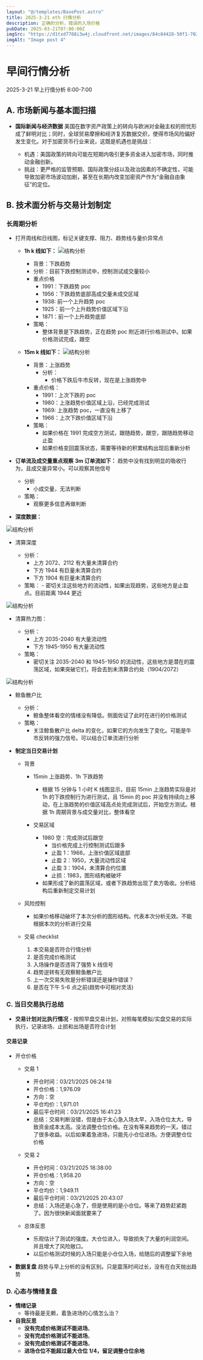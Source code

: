 ```yaml
---
layout: "@/templates/BasePost.astro"
title: 2025-3-21 eth 行情分析
description: 正确的分析，错误的入场价格
pubDate: 2025-03-21T07:00:00Z
imgSrc: "https://d1txd7788i3w4j.cloudfront.net/images/84c84428-50f1-7025-b778-548a97e9da87/2025-03-20/1742510605858-tradingview15m.jpg"
imgAlt: "Image post 4"
---
```


# 早间行情分析

2025-3-21 早上行情分析 6:00-7:00

## A. 市场新闻与基本面扫描

- **国际新闻与经济数据**
  美国在数字资产政策上的转向与欧洲对金融主权的担忧形成了鲜明对比；同时，全球贸易摩擦和经济复苏数据交织，使得市场风险偏好发生变化。对于加密货币行业来说，这既是机遇也是挑战：

  - 机遇：美国政策的转向可能在短期内吸引更多资金进入加密市场，同时推动金融创新。
  - 挑战：更严格的监管预期、国际政策分歧以及政治因素的不确定性，可能导致加密市场波动加剧，甚至在长期内改变加密资产作为“金融自由象征”的定位。

## B. 技术面分析与交易计划制定

### 长周期分析

- 打开周线和日线图，标记关键支撑、阻力、趋势线与量价异常点

  - **1h k 线如下：**
    ![结构分析](https://d1txd7788i3w4j.cloudfront.net/images/84c84428-50f1-7025-b778-548a97e9da87/2025-03-20/1742510605819-tradingview1h.jpg)

    - 背景：下跌趋势
    - 分析：目前下跌控制测试中，控制测试成交量较小
    - 重点价格
      - 1991：下跌趋势 poc
      - 1956：下跌趋势底部高成交量未成交区域
      - 1938: 前一个上升趋势 poc
      - 1925：前一个上升趋势价值区域下沿
      - 1871：前一个上升趋势底部
    - 策略：
      - 整体背景是下跌趋势，正在趋势 poc 附近进行价格测试中。如果价格测试完成，跟空

  - **15m k 线如下：**
    ![结构分析](https://d1txd7788i3w4j.cloudfront.net/images/84c84428-50f1-7025-b778-548a97e9da87/2025-03-20/1742510605858-tradingview15m.jpg)
    - 背景：上涨趋势
      - 分析：
        - 价格下跌后牛市反转，现在是上涨趋势中
    - 重点价格：
      - 1991：上次下跌的 poc
      - 1980：上涨趋势价值区域上沿，已经完成测试
      - 1969: 上涨趋势 poc，一直没有上移了
      - 1966：上次下跌价值区域下沿
    - 策略：
      - 如果价格在 1991 完成空方测试，跟随趋势，跟空，跟随趋势移动止盈
      - 如果价格变回震荡状态，需要等待新的积累结构出现后重新分析

- **订单流及成交量重点观察**
  **3m 订单流如下：**
  趋势中没有找到明显的吸收行为，且成交量异常小。可以观察其他信号

  - 分析
    - 小成交量，无法判断
  - 策略：
    - 观察更多信息再做判断

- **深度数据：**

![结构分析](https://d1txd7788i3w4j.cloudfront.net/images/84c84428-50f1-7025-b778-548a97e9da87/2025-03-20/1742510602326-hyblock-liq-level.jpg)

- 清算深度

  - 分析：
    - 上方 2072、2112 有大量未清算合约
    - 下方 1944 有巨量未清算合约
    - 下方 1904 有巨量未清算合约
  - 策略： - 密切关注这些地方的流动性，如果出现趋势，这些地方是止盈点。目前距离 1944 更近

![结构分析](https://d1txd7788i3w4j.cloudfront.net/images/84c84428-50f1-7025-b778-548a97e9da87/2025-03-20/1742510603973-hyblock-liq-heap.jpg)

- 清算热力图：

  - 分析：
    - 上方 2035-2040 有大量流动性
    - 下方 1945-1950 有大量流动性
  - 策略：
    - 密切关注 2035-2040 和 1945-1950 的流动性，这些地方是潜在的震荡区域，如果突破它们，将会去到未清算合约处（1904/2072）

![结构分析](https://d1txd7788i3w4j.cloudfront.net/images/84c84428-50f1-7025-b778-548a97e9da87/2025-03-20/1742510602494-hyblock-whale.jpg)

- 鲸鱼散户比

  - 分析：
    - 鲸鱼整体看空的情绪没有降低。侧面佐证了此时在进行的价格测试
  - 策略：
    - 关注鲸鱼散户比 delta 的变化，如果它的方向发生了变化。可能是牛市反转的强力信号。可以结合订单流进行分析

- **制定当日交易计划**

  - 背景

    - 15min 上涨趋势、1h 下跌趋势
      - 根据 15 分钟与 1 小时 K 线图显示，目前 15min 上涨趋势实际是对 1h 的下跌控制行为进行测试，且 15min 的 poc 并没有持续向上移动，在上涨趋势的价值区域高点处完成测试后，开始空方测试。根据 1h 周期背景与成交量对比，整体看空
    - 交易区域

      - 1980 空：完成测试后跟空
        - 当价格完成上行控制测试后跟多
        - 止盈 1：1966，上涨价值区域底部
        - 止盈 2：1950，大量流动性区域
        - 止盈 3：1904，未清算合约位置
        - 止损：1983，图形结构被破坏
      - 如果形成了新的震荡区域，或者下跌趋势出现了卖方吸收。分析结构后重新制定交易计划

  - 风险控制
    - 如果价格移动破坏了本次分析的图形结构。代表本次分析无效。不能根据本次的分析进行交易
  - 交易 checklist
    1. 本交易是否符合行情分析
    2. 是否完成价格测试
    3. 入场操作是否违背了强势 k 线信号
    4. 趋势逆转有无观察鲸鱼散户比
    5. 上一次交易失败是分析错误还是操作错误？
    6. 是否在下午 5-6 点之前(趋势中可相对灵活)

### C. 当日交易执行总结

- **交易计划对比执行情况** - 按照早盘交易计划，对照每笔模拟/实盘交易的实际执行，记录进场、止损和出场是否符合计划

#### 交易记录

- 开仓价格

  - 交易 1
    - 开仓时间：03/21/2025 06:24:18
    - 开仓价格：1,976.09
    - 方向：空
    - 平仓均价：1,971.01
    - 最后平仓时间：03/21/2025 16:41:23
    - 总结：交易判断没错，但是由于太心急入场太早，入场仓位太大，导致资金成本太高。没法调整仓位价格。在没有等来趋势的一天。错过了很多收益。以后如果着急进场，只能先小仓位进场。方便调整仓位价格
  - 交易 2

    - 开仓时间：03/21/2025 18:38:00
    - 开仓价格：1,958.20
    - 方向：空
    - 平仓均价：1,949.11
    - 最后平仓时间：03/21/2025 20:43:07
    - 总结：入场还是心急了，但是使用的是小仓位。等来了趋势赶紧跑了。因为很快新闻面就要来了

  - 总体反思
    - 乐观估计了测试的强度。大仓位进入，导致损失了大量的利润空间。并且增大了风险敞口。
    - 以后价格测试时候的入场只能是小仓位入场，给随后的调整留下余地

- **数据复盘**
  趋势与早上分析的没有区别。只是震荡时间过长，没有在白天抛出趋势

### D. 心态与情绪复盘

- **情绪记录**
  - 等待最是无赖，着急进场的心情怎么治？
- **自我反思**
  - **没有完成价格测试不能进场**。
  - **没有完成价格测试不能进场**。
  - **没有完成价格测试不能进场**。
  - **进场仓位不能超过最大仓位 1/4，留足调整仓位余地**
